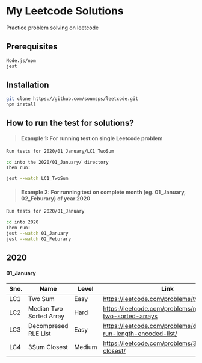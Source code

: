 # My Leetcode Solutions

Practice problem solving on leetcode

## Prerequisites

```bash
Node.js/npm
jest
```

## Installation

```bash
git clone https://github.com/soumsps/leetcode.git
npm install
```

## How to run the test for solutions?

> #### Example 1: For running test on single Leetcode problem

```bash
Run tests for 2020/01_January/LC1_TwoSum

cd into the 2020/01_January/ directory
Then run:

jest --watch LC1_TwoSum
```

> #### Example 2: For running test on complete month (eg. 01_January, 02_Feburary) of year 2020

```bash
Run tests for 2020/01_January

cd into 2020
Then run:
jest --watch 01_January
jest --watch 02_Feburary
```

## 2020

#### 01_January

| Sno. | Name                    | Level  | Link                                                              |
| ---- | ----------------------- | ------ | ----------------------------------------------------------------- |
| LC1  | Two Sum                 | Easy   | https://leetcode.com/problems/two-sum/                            |
| LC2  | Median Two Sorted Array | Hard   | https://leetcode.com/problems/median-of-two-sorted-arrays         |
| LC3  | Decompresed RLE List    | Easy   | https://leetcode.com/problems/decompress-run-length-encoded-list/ |
| LC4  | 3Sum Closest            | Medium | https://leetcode.com/problems/3sum-closest/                       |
